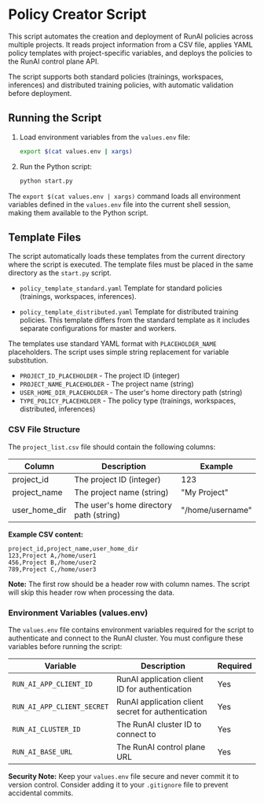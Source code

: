 # Policy Creator Script

This script automates the creation and deployment of RunAI policies across multiple projects. It reads project information from a CSV file, applies YAML policy templates with project-specific variables, and deploys the policies to the RunAI control plane API.

The script supports both standard policies (trainings, workspaces, inferences) and distributed training policies, with automatic validation before deployment.

## Running the Script

1. Load environment variables from the `values.env` file:
   ```bash
   export $(cat values.env | xargs)
   ```

2. Run the Python script:
   ```bash
   python start.py
   ```

The `export $(cat values.env | xargs)` command loads all environment variables defined in the `values.env` file into the current shell session, making them available to the Python script.

## Template Files

The script automatically loads these templates from the current directory where the script is executed. The template files must be placed in the same directory as the `start.py` script.

- `policy_template_standard.yaml`
Template for standard policies (trainings, workspaces, inferences).

- `policy_template_distributed.yaml`
Template for distributed training policies. This template differs from the standard template as it includes separate configurations for master and workers.

The templates use standard YAML format with `PLACEHOLDER_NAME` placeholders. The script uses simple string replacement for variable substitution.

- `PROJECT_ID_PLACEHOLDER` - The project ID (integer)
- `PROJECT_NAME_PLACEHOLDER` - The project name (string)
- `USER_HOME_DIR_PLACEHOLDER` - The user's home directory path (string)
- `TYPE_POLICY_PLACEHOLDER` - The policy type (trainings, workspaces, distributed, inferences)

### CSV File Structure

The `project_list.csv` file should contain the following columns:

| Column | Description | Example |
|--------|-------------|---------|
| project_id | The project ID (integer) | 123 |
| project_name | The project name (string) | "My Project" |
| user_home_dir | The user's home directory path (string) | "/home/username" |

**Example CSV content:**
```csv
project_id,project_name,user_home_dir
123,Project A,/home/user1
456,Project B,/home/user2
789,Project C,/home/user3
```

**Note:** The first row should be a header row with column names. The script will skip this header row when processing the data.

### Environment Variables (values.env)

The `values.env` file contains environment variables required for the script to authenticate and connect to the RunAI cluster. You must configure these variables before running the script:

| Variable | Description | Required |
|----------|-------------|----------|
| `RUN_AI_APP_CLIENT_ID` | RunAI application client ID for authentication | Yes |
| `RUN_AI_APP_CLIENT_SECRET` | RunAI application client secret for authentication | Yes |
| `RUN_AI_CLUSTER_ID` | The RunAI cluster ID to connect to | Yes |
| `RUN_AI_BASE_URL` | The RunAI control plane URL | Yes |

**Security Note:** Keep your `values.env` file secure and never commit it to version control. Consider adding it to your `.gitignore` file to prevent accidental commits.
